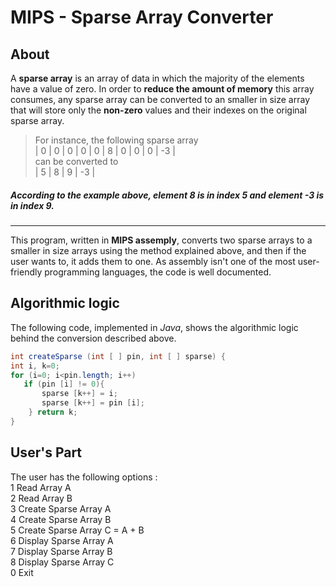 # MIPS - Sparse Array Converter 

## About
A **sparse array** is an array of data in which the majority of the elements have a value of zero. In order to **reduce the amount of memory** this array consumes, any sparse array can be converted to an smaller in size array that will store only the **non-zero** values and their indexes on the original sparse array.   

> For instance, the following sparse array  
| 0 | 0 | 0 | 0 | 0 | 8 | 0 | 0 | 0 | -3 |  
can be converted to   
| 5 | 8 | 9 | -3 |
##### According to the example above, element 8 is in index 5 and element -3 is in index 9.
---

This program, written in **MIPS assemply**, converts two sparse arrays to a smaller in size arrays using the method explained above, and then if the user wants to, it adds them to one. As assembly isn't one of the most user-friendly programming languages, the code is well documented.

## Algorithmic logic
The following code, implemented in *Java*, shows the algorithmic logic behind the conversion described above.  
``` java
int createSparse (int [ ] pin, int [ ] sparse) { 
int i, k=0; 
for (i=0; i<pin.length; i++) 
   if (pin [i] != 0){ 
       sparse [k++] = i; 
       sparse [k++] = pin [i]; 
    } return k;
}
```

## User's Part
The user has the following options :  
1 Read Array A  
2 Read Array B   
3 Create Sparse Array A   
4 Create Sparse Array B   
5 Create Sparse Array C = A + B   
6 Display Sparse Array A   
7 Display Sparse Array B   
8 Display Sparse Array C  
0 Exit

